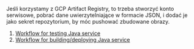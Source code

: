 
Jeśli korzystamy z GCP Artifact Registry, to trzeba stworzyć konto serwisowe, pobrać dane uwierzytelniające w formacie JSON, i dodać je jako sekret repozytorium, by móc pushować zbudowane obrazy.


1. [Workflow for testing Java service](files/build-test-java-project.yaml)
2. [Workflow for building/deploying Java service](files/build-java-deploy-gcp.yaml)